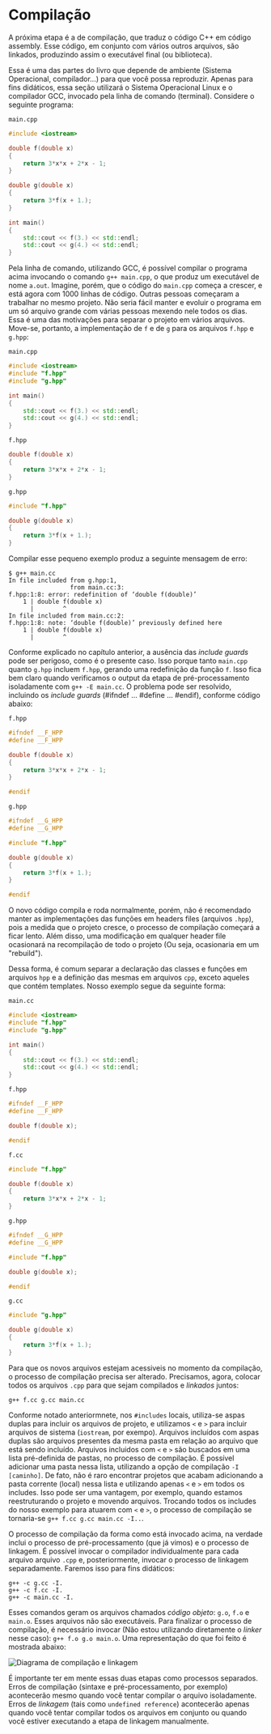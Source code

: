 Compilação
===

A próxima etapa é a de compilação, que traduz o código C++ em código assembly. Esse código, em conjunto com vários
outros arquivos, são linkados, produzindo assim o executável final (ou biblioteca).

Essa é uma das partes do livro que depende de ambiente (Sistema Operacional, compilador...) para que você possa
reproduzir. Apenas para fins didáticos, essa seção utilizará o Sistema Operacional Linux e o compilador GCC, invocado
pela linha de comando (terminal). Considere o seguinte programa:

`main.cpp`
```cpp
#include <iostream>

double f(double x)
{
    return 3*x*x + 2*x - 1;
}

double g(double x)
{
    return 3*f(x + 1.);
}

int main()
{
    std::cout << f(3.) << std::endl;
    std::cout << g(4.) << std::endl;
}
```

Pela linha de comando, utilizando GCC, é possível compilar o programa acima invocando o comando `g++ main.cpp`, o que
produz um executável de nome `a.out`. Imagine, porém, que o código do `main.cpp` começa a crescer, e está agora com 1000
linhas de código. Outras pessoas começaram a trabalhar no mesmo projeto. Não seria fácil manter e evoluir o programa
em um só arquivo grande com várias pessoas mexendo nele todos os dias.
Essa é uma das motivações para separar o projeto em vários arquivos. Move-se, portanto, a implementação de `f` e de `g`
para os arquivos `f.hpp` e `g.hpp`:

`main.cpp`
```cpp
#include <iostream>
#include "f.hpp"
#include "g.hpp"

int main()
{
    std::cout << f(3.) << std::endl;
    std::cout << g(4.) << std::endl;
}
```


`f.hpp`
```cpp
double f(double x)
{
    return 3*x*x + 2*x - 1;
}
```

`g.hpp`
```cpp
#include "f.hpp"

double g(double x)
{
    return 3*f(x + 1.);
}
```

Compilar esse pequeno exemplo produz a seguinte mensagem de erro:

```
$ g++ main.cc 
In file included from g.hpp:1,
                 from main.cc:3:
f.hpp:1:8: error: redefinition of ‘double f(double)’
    1 | double f(double x)
      |        ^
In file included from main.cc:2:
f.hpp:1:8: note: ‘double f(double)’ previously defined here
    1 | double f(double x)
      |        ^
```

Conforme explicado no capítulo anterior, a ausência das _include guards_ pode ser perigoso, como é o presente caso.
Isso porque tanto `main.cpp` quanto `g.hpp` incluem `f.hpp`, gerando uma redefinição da função `f`.
Isso fica bem claro quando verificamos o output da etapa de pré-processamento isoladamente com `g++ -E main.cc`.
O problema pode ser resolvido, incluindo os _include guards_ (#ifndef ... #define ... #endif), conforme código abaixo:

`f.hpp`
```cpp
#ifndef __F_HPP
#define __F_HPP

double f(double x)
{
    return 3*x*x + 2*x - 1;
}

#endif
```

`g.hpp`
```cpp
#ifndef __G_HPP
#define __G_HPP

#include "f.hpp"

double g(double x)
{
    return 3*f(x + 1.);
}

#endif
```

O novo código compila e roda normalmente, porém, não é recomendado manter as implementações das funções em headers files (arquivos `.hpp`),
pois a medida que o projeto cresce, o processo de compilação começará a ficar lento. Além disso, uma modificação em
qualquer header file ocasionará na recompilação de todo o projeto (Ou seja, ocasionaria em um "rebuild").

Dessa forma, é comum separar a declaração das classes e funções em arquivos `hpp` e a definição das mesmas em arquivos
`cpp`, exceto aqueles que contém templates. Nosso exemplo segue da seguinte forma:

`main.cc`

```cpp
#include <iostream>
#include "f.hpp"
#include "g.hpp"

int main()
{
    std::cout << f(3.) << std::endl;
    std::cout << g(4.) << std::endl;
}
```

`f.hpp`
```cpp
#ifndef __F_HPP
#define __F_HPP

double f(double x);

#endif
```

`f.cc`
```cpp
#include "f.hpp"

double f(double x)
{
    return 3*x*x + 2*x - 1;
}
```

`g.hpp`
```cpp
#ifndef __G_HPP
#define __G_HPP

#include "f.hpp"

double g(double x);

#endif
```

`g.cc`
```cpp
#include "g.hpp"

double g(double x)
{
    return 3*f(x + 1.);
}
```

Para que os novos arquivos estejam acessiveis no momento da compilação, o processo de compilação precisa ser alterado.
Precisamos, agora, colocar todos os arquivos `.cpp` para que sejam compilados e _linkados_ juntos:

`g++ f.cc g.cc main.cc`

Conforme notado anteriormnete, nos `#includes` locais, utiliza-se aspas duplas para incluir os arquivos de projeto, e
utilizamos `<` e `>` para incluir arquivos de sistema (`iostream`, por exempo). Arquivos incluídos com aspas duplas são
arquivos presentes da mesma pasta em relação ao arquivo que está sendo incluído. Arquivos incluidos com `<` e `>` são
buscados em uma lista pré-definida de pastas, no processo de compilação. É possível adicionar uma pasta nessa lista,
utilizando a opção de compilação `-I [caminho]`. De fato, não é raro encontrar projetos que acabam adicionando a pasta
corrente (local) nessa lista e utilizando apenas `<` e `>` em todos os includes. Isso pode ser uma vantagem, por exemplo,
quando estamos reestruturando o projeto e movendo arquivos. Trocando todos os includes do nosso exemplo para atuarem
com `<` e `>`, o processo de compilação se tornaria-se `g++ f.cc g.cc main.cc -I..`.

O processo de compilação da forma como está invocado acima, na verdade inclui o processo de pré-processamento (que já
vimos) e o processo de linkagem. É possível invocar o compilador individualmente para cada arquivo arquivo `.cpp` e,
posteriormente, invocar o processo de linkagem separadamente. Faremos isso para fins didáticos:

```
g++ -c g.cc -I.
g++ -c f.cc -I.
g++ -c main.cc -I.
```

Esses comandos geram os arquivos chamados _código objeto_: `g.o`, `f.o` e `main.o`. Esses arquivos não são executáveis.
Para finalizar o processo de compilação, é necessário invocar (Não estou utilizando diretamente o _linker_ nesse caso): `g++ f.o g.o main.o`.
Uma representação do que foi feito é mostrada abaixo:

![Diagrama de compilação e linkagem](./images/diagrama_compilacao_e_linkagem.png)

É importante ter em mente essas duas etapas como processos separados.
Erros de compilação (sintaxe e pré-processamento, por exemplo) acontecerão mesmo quando você tentar compilar o arquivo
isoladamente. Erros de _linkagem_ (tais como `undefined reference`) acontecerão apenas quando você tentar compilar todos
os arquivos em conjunto ou quando você estiver executando a etapa de linkagem manualmente.

